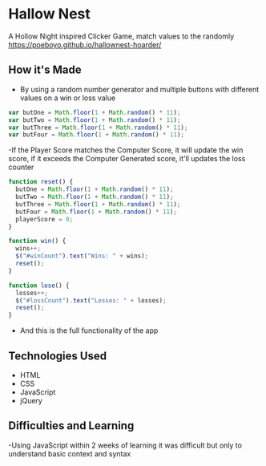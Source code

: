 # Hallow Nest

A Hollow Night inspired Clicker Game, match values to the randomly
https://poeboyo.github.io/hallownest-hoarder/

## How it's Made

- By using a random number generator and multiple buttons with different values on a win or loss value

```javascript
var butOne = Math.floor(1 + Math.random() * 11);
var butTwo = Math.floor(1 + Math.random() * 11);
var butThree = Math.floor(1 + Math.random() * 11);
var butFour = Math.floor(1 + Math.random() * 11);
```

-If the Player Score matches the Computer Score, it will update the win score, if it exceeds the Computer Generated score, it'll updates the loss counter

```javascript
function reset() {
  butOne = Math.floor(1 + Math.random() * 11);
  butTwo = Math.floor(1 + Math.random() * 11);
  butThree = Math.floor(1 + Math.random() * 11);
  butFour = Math.floor(1 + Math.random() * 11);
  playerScore = 0;
}

function win() {
  wins++;
  $("#winCount").text("Wins: " + wins);
  reset();
}

function lose() {
  losses++;
  $("#lossCount").text("Losses: " + losses);
  reset();
}
```

- And this is the full functionality of the app

## Technologies Used

- HTML
- CSS
- JavaScript
- jQuery

## Difficulties and Learning

-Using JavaScript within 2 weeks of learning it was difficult but only to understand basic context and syntax
